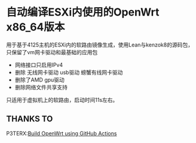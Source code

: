 # 自动编译ESXi内使用的OpenWrt x86_64版本

用于基于4125主机的ESXi内的软路由镜像生成，使用Lean与kenzok8的源码包，只保留了vm网卡驱动和最基础的应用包

- 网络接口只启用IPv4
- 删除 无线网卡驱动 usb驱动 螃蟹有线网卡驱动
- 删除了AMD gpu驱动
- 删除网络文件共享支持

只适用于虚拟机上的软路由，启动时间11s左右。

## THANKS TO

P3TERX:[Build OpenWrt using GitHub Actions](https://github.com/P3TERX/Actions-OpenWrt)



